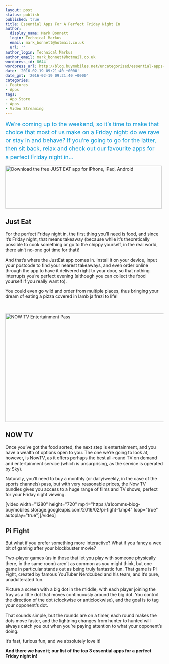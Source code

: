```yaml
---
layout: post
status: publish
published: true
title: Essential Apps For A Perfect Friday Night In
author:
  display_name: Mark Bonnett
  login: Technical Markus
  email: mark_bonnett@hotmail.co.uk
  url: ''
author_login: Technical Markus
author_email: mark_bonnett@hotmail.co.uk
wordpress_id: 8644
wordpress_url: http://blog.buymobiles.net/uncategorized/essential-apps-for-a-friday-night-in-3
date: '2016-02-19 09:21:40 +0000'
date_gmt: '2016-02-19 09:21:40 +0000'
categories:
- Features
- Apps
tags:
- App Store
- Apps
- Video Streaming
---
```

<p><span class="postStandFirst" style="color: #0896d5; line-height: 26px; font-size: 18px;">We&rsquo;re coming up to the weekend, so it&rsquo;s time to make that choice that most of us make on a Friday night: do we rave or stay in and behave?&nbsp;If you&rsquo;re going to go for the latter, then sit back, relax and check out our favourite apps&nbsp;for a&nbsp;perfect Friday night in&hellip;</span></p>
<p><img class="aligncenter wp-image-8677 size-full" src="https://a1comms-blog-buymobiles.storage.googleapis.com/2016/02/just-eat.png" alt="Download the free JUST EAT app for iPhone, iPad, Android" width="498" height="136" /></p>
<h2>Just Eat</h2>
<p>For the perfect Friday night in, the first thing you&rsquo;ll need is food, and since it&rsquo;s Friday night, that means takeaway (because while it&rsquo;s theoretically possible to cook something or go to the chippy yourself, in the real world, there ain&rsquo;t no-one got time for that)!</p>
<p>And that&rsquo;s where the JustEat app comes in. Install it on your device, input your postcode to find your nearest takeaways, and even order online through the app to have it delivered right to your door, so that nothing interrupts you&rsquo;re perfect evening (although you can collect the food yourself if you really want to).</p>
<p>You could even go wild and order from multiple places, thus bringing your dream of eating a pizza covered in lamb jalfrezi to life!</p>
<p>&nbsp;</p>
<p><a href="http://www.buymobiles.net/contract-tablets"><img class="aligncenter wp-image-8607 size-large" src="https://a1comms-blog-buymobiles.storage.googleapis.com/2016/02/NOW-TV-Entertainment-Pass-1024x435.jpg" alt="NOW TV Entertainment Pass" width="810" height="344" /></a></p>
<h2>NOW TV</h2>
<p>Once you&rsquo;ve got the food sorted, the next step is entertainment, and you have a wealth of options open to you. The one we&rsquo;re going to look at, however, is NowTV, as it offers perhaps the best all-round TV on demand and entertainment service (which is unsurprising, as the service is operated by Sky).</p>
<p>Naturally, you&rsquo;ll need to buy a monthly (or daily/weekly, in the case of the sports channels) pass, but with very reasonable prices, the Now TV bundles gives you access to a huge range of films and TV shows, perfect for your Friday night viewing.</p>
<p>[video width="1280" height="720" mp4="https://a1comms-blog-buymobiles.storage.googleapis.com/2016/02/pi-fight-1.mp4" loop="true" autoplay="true"][/video]</p>
<h2>Pi Fight</h2>
<p>But what if you prefer something more interactive? What if you fancy a wee bit of gaming after your blockbuster movie?</p>
<p>Two-player games (as in those that let you play with someone physically there, in the same room) aren&rsquo;t as common as you might think, but one game in particular stands out as being truly fantastic fun. That game is Pi Fight, created by famous YouTuber Nerdcubed and his team, and it&rsquo;s pure, unadulterated fun.</p>
<p>Picture a screen with a big dot in the middle, with each player joining the fray as a little dot that moves continuously around the big dot. You control the direction of the dot (clockwise or anticlockwise), and the goal is to tag your opponent&rsquo;s dot.</p>
<p>That sounds simple, but the rounds are on a timer, each round makes the dots move faster, and the lightning changes from hunter to hunted will always catch you out when you&rsquo;re paying attention to what your opponent&rsquo;s doing.</p>
<p>It&rsquo;s fast, furious fun, and we absolutely love it!</p>
<p><strong>And there we have it; our list of the top 3 essential apps for a&nbsp;perfect Friday night in!</strong></p>
<p>&nbsp;</p>
